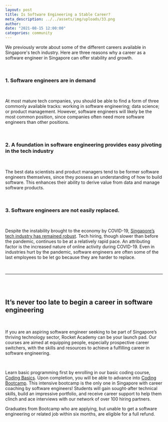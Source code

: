 ```yaml
---
layout: post
title: Is Software Engineering a Stable Career?
meta_description: ../../assets/img/uploads/33.png
author:
date: "2021-08-15 12:00:00"
categories: community
---
```


We previously wrote about some of the different careers available in Singapore's tech industry. Here are three reasons why a career as a software engineer in Singapore can offer stability and growth.

<br>

### **1. Software engineers are in demand**

<br>

At most mature tech companies, you should be able to find a form of three commonly available tracks: working in software engineering; data science; or product management. However, software engineers will likely be the most common position, since companies often need more software engineers than other positions.

<br>

### **2. A foundation in software engineering provides easy pivoting in the tech industry**

<br>

The best data scientists and product managers tend to be former software engineers themselves, since they possess an understanding of how to build software. This enhances their ability to derive value from data and manage software products.

<br>

### **3. Software engineers are not easily replaced.**

<br>

Despite the instability brought to the economy by COVID-19, [Singapore’s tech industry has remained robust](https://www.imda.gov.sg/infocomm-media-landscape/research-and-statistics/survey-reports). Tech hiring, though slower than before the pandemic, continues to be at a relatively rapid pace. An attributing factor is the increased nature of online activity during COVID-19. Even in industries hurt by the pandemic, software engineers are often some of the last employees to be let go because they are harder to replace.

<br>

---

<br><br>

## **It’s never too late to begin a career in software engineering**

<br>

If you are an aspiring software engineer seeking to be part of Singapore’s thriving technology sector, Rocket Academy can be your launch pad. Our courses are aimed at equipping people, especially prospective career switchers, with the skills and resources to achieve a fulfilling career in software engineering.

<br>

Learn basic programming first by enrolling in our basic coding course, [Coding Basics](https://www.rocketacademy.co/courses/basics). Upon completion, you will be able to advance into [Coding Bootcamp](https://www.rocketacademy.co/courses/bootcamp). This intensive bootcamp is the only one in Singapore with career coaching by software engineers! Students will gain sought-after technical skills, build an impressive portfolio, and receive career support to help them clinch and ace interviews with our network of over 100 hiring partners.

Graduates from Bootcamp who are applying, but unable to get a software engineering or related job within six months, are eligible for a full refund.
